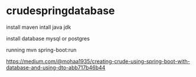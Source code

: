 # crudespringdatabase


install maven
intall java jdk


install database mysql or postgres


running mvn spring-boot:run


https://medium.com/@mohaa1935/creating-crude-using-spring-boot-with-database-and-using-dto-abb717b46b44
